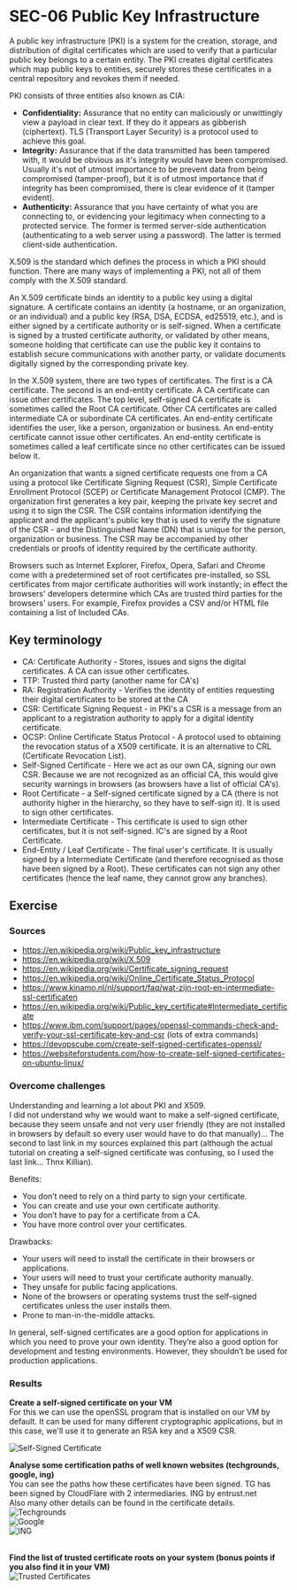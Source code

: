 # SEC-06 Public Key Infrastructure
A public key infrastructure (PKI) is a system for the creation, storage, and distribution of digital certificates which are used to verify that a particular public key belongs to a certain entity. The PKI creates digital certificates which map public keys to entities, securely stores these certificates in a central repository and revokes them if needed.  

PKI consists of three entities also known as CIA:
- **Confidentiality:** Assurance that no entity can maliciously or unwittingly view a payload in clear text. If they do it appears as gibberish (ciphertext). TLS (Transport Layer Security) is a protocol used to achieve this goal.
- **Integrity:** Assurance that if the data transmitted has been tampered with, it would be obvious as it's integrity would have been compromised. Usually it's not of utmost importance to be prevent data from being compromised (tamper-proof), but it is of utmost importance that if integrity has been compromised, there is clear evidence of it (tamper evident).
- **Authenticity:** Assurance that you have certainty of what you are connecting to, or evidencing your legitimacy when connecting to a protected service. The former is termed server-side authentication (authenticating to a web server using a password). The latter is termed client-side authentication.
  
X.509 is the standard which defines the process in which a PKI should function. There are many ways of implementing a PKI, not all of them comply with the X.509 standard.  

An X.509 certificate binds an identity to a public key using a digital signature. A certificate contains an identity (a hostname, or an organization, or an individual) and a public key (RSA, DSA, ECDSA, ed25519, etc.), and is either signed by a certificate authority or is self-signed. When a certificate is signed by a trusted certificate authority, or validated by other means, someone holding that certificate can use the public key it contains to establish secure communications with another party, or validate documents digitally signed by the corresponding private key.  

In the X.509 system, there are two types of certificates. The first is a CA certificate. The second is an end-entity certificate. A CA certificate can issue other certificates. The top level, self-signed CA certificate is sometimes called the Root CA certificate. Other CA certificates are called intermediate CA or subordinate CA certificates. An end-entity certificate identifies the user, like a person, organization or business. An end-entity certificate cannot issue other certificates. An end-entity certificate is sometimes called a leaf certificate since no other certificates can be issued below it.  
  
An organization that wants a signed certificate requests one from a CA using a protocol like Certificate Signing Request (CSR), Simple Certificate Enrollment Protocol (SCEP) or Certificate Management Protocol (CMP). The organization first generates a key pair, keeping the private key secret and using it to sign the CSR. The CSR contains information identifying the applicant and the applicant's public key that is used to verify the signature of the CSR - and the Distinguished Name (DN) that is unique for the person, organization or business. The CSR may be accompanied by other credentials or proofs of identity required by the certificate authority.  
  
Browsers such as Internet Explorer, Firefox, Opera, Safari and Chrome come with a predetermined set of root certificates pre-installed, so SSL certificates from major certificate authorities will work instantly; in effect the browsers' developers determine which CAs are trusted third parties for the browsers' users. For example, Firefox provides a CSV and/or HTML file containing a list of Included CAs.


## Key terminology
- CA: Certificate Authority - Stores, issues and signs the digital certificates. A CA can issue other certificates. 
- TTP: Trusted third party (another name for CA's)
- RA: Registration Authority - Verifies the identity of entities requesting their digital certificates to be stored at the CA
- CSR:  Certificate Signing Request - in PKI's a CSR is a message from an applicant to a registration authority to apply for a digital identity certificate.
- OCSP: Online Certificate Status Protocol - A protocol used to obtaining the revocation status of a X509 certificate. It is an alternative to CRL (Certificate Revocation List).
- Self-Signed Certificate - Here we act as our own CA, signing our own CSR. Because we are not recognized as an official CA, this would give security warnings in browsers (as browsers have a list of official CA's).
- Root Certificate - a Self-signed certificate signed by a CA (there is not authority higher in the hierarchy, so they have to self-sign it). It is used to sign other certificates.
- Intermediate Certificate - This certificate is used to sign other certificates, but it is not self-signed. IC's are signed by a Root Certificate.
- End-Entity / Leaf Certificate - The final user's certificate. It is usually signed by a Intermediate Certificate (and therefore recognised as those have been signed by a Root). These certificates can not sign any other certificates (hence the leaf name, they cannot grow any branches).

## Exercise
### Sources
- https://en.wikipedia.org/wiki/Public_key_infrastructure
- https://en.wikipedia.org/wiki/X.509
- https://en.wikipedia.org/wiki/Certificate_signing_request
- https://en.wikipedia.org/wiki/Online_Certificate_Status_Protocol
- https://www.kinamo.nl/nl/support/faq/wat-zijn-root-en-intermediate-ssl-certificaten
- https://en.wikipedia.org/wiki/Public_key_certificate#Intermediate_certificate
- https://www.ibm.com/support/pages/openssl-commands-check-and-verify-your-ssl-certificate-key-and-csr (lots of extra commands)
- https://devopscube.com/create-self-signed-certificates-openssl/
- https://websiteforstudents.com/how-to-create-self-signed-certificates-on-ubuntu-linux/

### Overcome challenges
Understanding and learning a lot about PKI and X509.  
I did not understand why we would want to make a self-signed certificate, because they seem unsafe and not very user friendly (they are not installed in browsers by default so every user would have to do that manually)... The second to last link in my sources explained this part (although the actual tutorial on creating a self-signed certificate was confusing, so I used the last link... Thnx Killian).

Benefits:  
- You don’t need to rely on a third party to sign your certificate.
- You can create and use your own certificate authority.
- You don’t have to pay for a certificate from a CA.
- You have more control over your certificates.

Drawbacks:  
- Your users will need to install the certificate in their browsers or applications.
- Your users will need to trust your certificate authority manually.
- They unsafe for public facing applications.
- None of the browsers or operating systems trust the self-signed certificates unless the user installs them.
- Prone to man-in-the-middle attacks.

In general, self-signed certificates are a good option for applications in which you need to prove your own identity. They’re also a good option for development and testing environments. However, they shouldn’t be used for production applications.


### Results
**Create a self-signed certificate on your VM**  
For this we can use the openSSL program that is installed on our VM by default. It can be used for many different cryptographic applications, but in this case, we'll use it to generate an RSA key and a X509 CSR.

![Self-Signed Certificate](../00_includes/SEC/SEC-07_5.png)  


**Analyse some certification paths of well known websites (techgrounds, google, ing)**  
You can see the paths how these certificates have been signed. TG has been signed by CloudFlare with 2 intermediaries. ING by entrust.net  
Also many other details can be found in the certificate details.  
![Techgrounds](../00_includes/SEC/SEC-06_1.png)  
![Google](../00_includes/SEC/SEC-06_2.png)  
![ING](../00_includes/SEC/SEC-06_3.png)  
  <br>  
  
**Find the list of trusted certificate roots on your system (bonus points if you also find it in your VM)**  
![Trusted Certificates](../00_includes/SEC/SEC-07_6.png)

